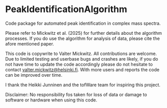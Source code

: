 # PeakIdentificationAlgorithm
Code package for automated peak identification in complex mass spectra. 

Please refer to Mickwitz et al. (2025) for further details about the algorithm processes. If you do use the algorithm for analysis of data, please cite the afore mentioned paper.

This code is copywrite to Valter Mickwitz. All contributions are welcome. Due to limited testing and userbase bugs and crashes are likely, if you do not have time to update the code accordingly please do not hesitate to contact valter.mickwitz@helsinki.fi. With more users and reports the code can be improved over time. 

I thank the Heikki Junninen and the tofWare team for inspiring this project.

Disclaimer: No responsibility fos taken for loss of data or damage to software or hardware when using this code.
